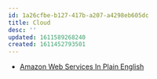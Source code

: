 ```yaml
---
id: 1a26cfbe-b127-417b-a207-a4298eb605dc
title: Cloud
desc: ''
updated: 1611589268240
created: 1611452793501
---
```


- [Amazon Web Services In Plain English](https://expeditedsecurity.com/aws-in-plain-english/)
